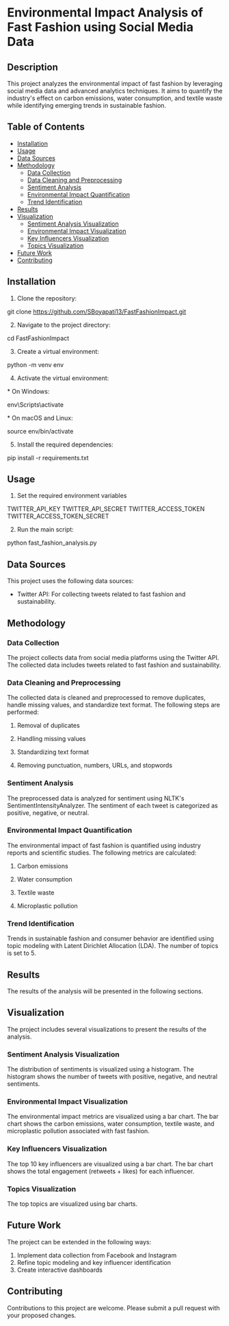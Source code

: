 # Environmental Impact Analysis of Fast Fashion using Social Media Data

## Description

This project analyzes the environmental impact of fast fashion by leveraging social media data and advanced analytics techniques. It aims to quantify the industry's effect on carbon emissions, water consumption, and textile waste while identifying emerging trends in sustainable fashion.

## Table of Contents

- [Installation](#installation)
- [Usage](#usage)
- [Data Sources](#data-sources)
- [Methodology](#methodology)
    - [Data Collection](#data-collection)
    - [Data Cleaning and Preprocessing](#data-cleaning-and-preprocessing)
    - [Sentiment Analysis](#sentiment-analysis)
    - [Environmental Impact Quantification](#environmental-impact-quantification)
    - [Trend Identification](#trend-identification)
- [Results](#results)
- [Visualization](#visualization)
    - [Sentiment Analysis Visualization](#sentiment-analysis-visualization)
    - [Environmental Impact Visualization](#environmental-impact-visualization)
    - [Key Influencers Visualization](#key-influencers-visualization)
    - [Topics Visualization](#topics-visualization)
- [Future Work](#future-work)
- [Contributing](#contributing)

## Installation

1.  Clone the repository:

git clone <https://github.com/SBoyapati13/FastFashionImpact.git>

2.  Navigate to the project directory:

cd FastFashionImpact

3.  Create a virtual environment:

python -m venv env

4.  Activate the virtual environment:

\*   On Windows:

env\\Scripts\\activate

\*   On macOS and Linux:

source env/bin/activate

5.  Install the required dependencies:

pip install -r requirements.txt

## Usage

1.  Set the required environment variables

TWITTER_API_KEY
TWITTER_API_SECRET
TWITTER_ACCESS_TOKEN
TWITTER_ACCESS_TOKEN_SECRET

2.  Run the main script:

python fast_fashion_analysis.py

## Data Sources

This project uses the following data sources:

*   Twitter API: For collecting tweets related to fast fashion and sustainability.

## Methodology

### Data Collection

The project collects data from social media platforms using the Twitter API. The collected data includes tweets related to fast fashion and sustainability.

### Data Cleaning and Preprocessing

The collected data is cleaned and preprocessed to remove duplicates, handle missing values, and standardize text format. The following steps are performed:

1.  Removal of duplicates

2.  Handling missing values

3.  Standardizing text format

4.  Removing punctuation, numbers, URLs, and stopwords

### Sentiment Analysis

The preprocessed data is analyzed for sentiment using NLTK's SentimentIntensityAnalyzer. The sentiment of each tweet is categorized as positive, negative, or neutral.

### Environmental Impact Quantification

The environmental impact of fast fashion is quantified using industry reports and scientific studies. The following metrics are calculated:

1.  Carbon emissions

2.  Water consumption

3.  Textile waste

4.  Microplastic pollution

### Trend Identification

Trends in sustainable fashion and consumer behavior are identified using topic modeling with Latent Dirichlet Allocation (LDA). The number of topics is set to 5.

## Results

The results of the analysis will be presented in the following sections.

## Visualization

The project includes several visualizations to present the results of the analysis.

### Sentiment Analysis Visualization

The distribution of sentiments is visualized using a histogram. The histogram shows the number of tweets with positive, negative, and neutral sentiments.

### Environmental Impact Visualization

The environmental impact metrics are visualized using a bar chart. The bar chart shows the carbon emissions, water consumption, textile waste, and microplastic pollution associated with fast fashion.

### Key Influencers Visualization

The top 10 key influencers are visualized using a bar chart. The bar chart shows the total engagement (retweets + likes) for each influencer.

### Topics Visualization

The top topics are visualized using bar charts.

## Future Work

The project can be extended in the following ways:

1.  Implement data collection from Facebook and Instagram
2.  Refine topic modeling and key influencer identification
3.  Create interactive dashboards

## Contributing

Contributions to this project are welcome. Please submit a pull request with your proposed changes.
